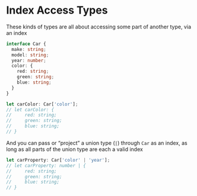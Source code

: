 # Index Access Types

These kinds of types are all about accessing some part of another type, via an index

```ts
interface Car {
  make: string;
  model: string;
  year: number;
  color: {
    red: string;
    green: string;
    blue: string;
  }
}

let carColor: Car['color'];
// let carColor: {
//     red: string;
//     green: string;
//     blue: string;
// }
```
And you can pass or “project” a union type (`|`) through `Car` as an index, as long as all parts of the union type are each a valid index

```ts
let carProperty: Car['color' | 'year'];     
// let carProperty: number | {
//     red: string;
//     green: string;
//     blue: string;
// }
```

